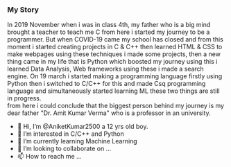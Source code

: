 ### My Story
In 2019 November when i was in class 4th, my father who is a big mind brought a teacher to teach me C from here i started my journey to be a programmer. But when COVID-19 came my school has closed and from this moment i started creating projects in C & C++ then learned HTML & CSS to make webpages using these techniques i made some projects, then a new thing came in my life that is Python which boosted my journey using this i learned Data Analysis, Web frameworks using these i made a search engine. On 19 march i started making a programming language firstly using Python then i switched to C/C++ for this and made Csq programming language and simultaneously started learning ML these two things are still in progress.<br>
from here i could conclude that the biggest person behind my journey is my dear father "Dr. Amit Kumar Verma" who is a professor in an university.

- 👋 Hi, I’m @AniketKumar2500 a 12 yrs old boy.
- 👀 I’m interested in C/C++ and Python
- 🌱 I’m currently learning Machine Learning
- 💞️ I’m looking to collaborate on ...
- 📫 How to reach me ...

<!---
AniketKumar2500/AniketKumar2500 is a ✨ special ✨ repository because its `README.md` (this file) appears on your GitHub profile.
You can click the Preview link to take a look at your changes.
--->
